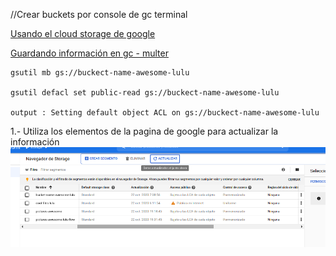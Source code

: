//Crear buckets por console de gc terminal

[Usando el cloud storage de google](https://cloud.google.com/nodejs/getting-started/using-cloud-storage?hl=es)

[Guardando información en gc - multer](https://cloud.google.com/nodejs/getting-started/using-cloud-storage?hl=es)

```
gsutil mb gs://buckect-name-awesome-lulu

gsutil defacl set public-read gs://buckect-name-awesome-lulu

output : Setting default object ACL on gs://buckect-name-awesome-lulu

```

1.- Utiliza los elementos de la pagina de google para actualizar la información
![Gestor de buckets browser](images/gestion_de_buckets_navegador.png)